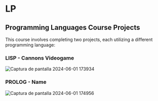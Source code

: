 # LP
## Programming Languages Course Projects 
This course involves completing two projects, each utilizing a different programming language:

### LISP - Cannons Videogame
![Captura de pantalla 2024-06-01 173934](https://github.com/carloslozanouib/LP/assets/79541899/0d197903-8e21-45b7-a1be-5619f258bac6)


### PROLOG - Name
![Captura de pantalla 2024-06-01 174956](https://github.com/carloslozanouib/LP/assets/79541899/f39bf841-b413-4287-bfc4-0e51e103099b)
